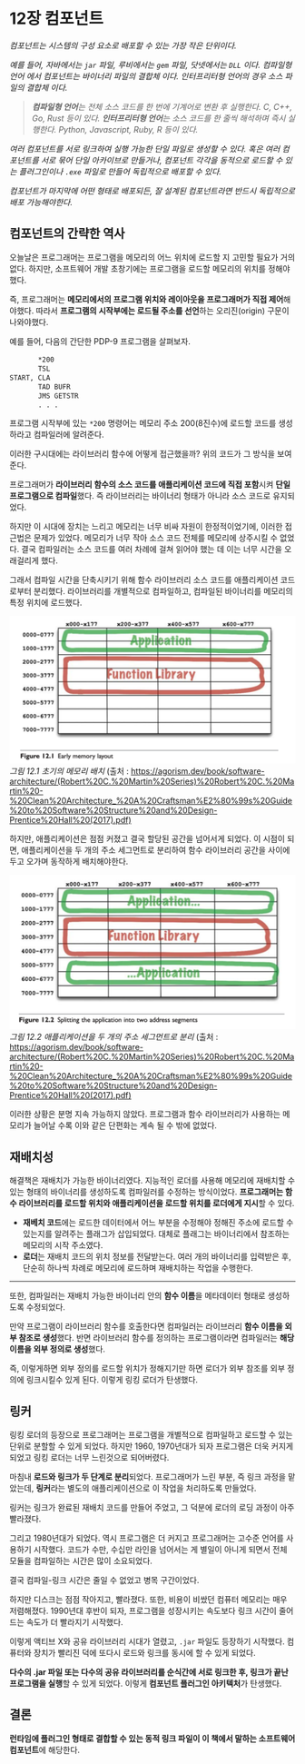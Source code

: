 # 12장 컴포넌트

_컴포넌트는 시스템의 구성 요소로 배포할 수 있는 가장 작은 단위이다._

_예를 들어, 자바에서는 `jar` 파일, 루비에서는 `gem` 파일, 닷넷에서는 `DLL` 이다.
컴파일형 언어 에서 컴포넌트는 바이너리 파일의 결합체 이다. 인터프리터형 언어의 경우 소스 파일의 결합체 이다._

> _**컴파일형 언어**는 전체 소스 코드를 한 번에 기계어로 변환 후 실행한다. C, C++, Go, Rust 등이 있다._
> _**인터프리터형 언어**는 소스 코드를 한 줄씩 해석하며 즉시 실행한다. Python, Javascript, Ruby, R 등이 있다._

_여러 컴포넌트를 서로 링크하여 실행 가능한 단일 파일로 생성할 수 있다. 혹은 여러 컴포넌트를 서로 묶어 단일 아카이브로 만들거나, 컴포넌트 각각을 동적으로 로드할 수 있는 플러그인이나 `.exe` 파일로 만들어 독립적으로 배포할 수 있다._

_컴포넌트가 마지막에 어떤 형태로 배포되든, 잘 설계된 컴포넌트라면 반드시 독립적으로 배포 가능해야한다._

## 컴포넌트의 간략한 역사

오늘날은 프로그래머는 프로그램을 메모리의 어느 위치에 로드할 지 고민할 필요가 거의 없다. 하지만, 소프트웨어 개발 초창기에는 프로그램을 로드할 메모리의 위치를 정해야했다. 

즉, 프로그래머는 **메모리에서의 프로그램 위치와 레이아웃을 프로그래머가 직접 제어**해야했다. 따라서 **프로그램의 시작부에는 로드될 주소를 선언**하는 오리진(origin) 구문이 나와야했다.

예를 들어, 다음의 간단한 PDP-9 프로그램을 살펴보자. 

```
       *200
       TSL
START, CLA
       TAD BUFR
       JMS GETSTR
       . . .
```

프로그램 시작부에 있는 `*200` 명령어는 메모리 주소 200(8진수)에 로드할 코드를 생성하라고 컴파일러에 알려준다.

이러한 구시대에는 라이브러리 함수에 어떻게 접근했을까? 위의 코드가 그 방식을 보여준다.

프로그래머가 **라이브러리 함수의 소스 코드를 애플리케이션 코드에 직접 포함**시켜 **단일 프로그램으로 컴파일**했다. 즉 라이브러리는 바이너리 형태가 아니라 소스 코드로 유지되었다.

하지만 이 시대에 장치는 느리고 메모리는 너무 비싸 자원이 한정적이었기에, 이러한 접근법은 문제가 있었다.
메모리가 너무 작아 소스 코드 전체를 메모리에 상주시킬 수 없었다. 결국 컴파일러는 소스 코드를 여러 차례에 걸쳐 읽어야 했는 데 이는 너무 시간을 오래걸리게 했다.

그래서 컴파일 시간을 단축시키기 위해 함수 라이브러리 소스 코드를 애플리케이션 코드로부터 분리했다. 라이브러리를 개별적으로 컴파일하고, 컴파일된 바이너리를 메모리의 특정 위치에 로드했다.

![early-memory-layout](/img/chapter12/early-memory-layout.png)
_그림 12.1 초기의 메모리 배치_ (출처 : https://agorism.dev/book/software-architecture/(Robert%20C.%20Martin%20Series)%20Robert%20C.%20Martin%20-%20Clean%20Architecture_%20A%20Craftsman%E2%80%99s%20Guide%20to%20Software%20Structure%20and%20Design-Prentice%20Hall%20(2017).pdf)

하지만, 애플리케이션은 점점 커졌고 결국 할당된 공간을 넘어서게 되었다. 이 시점이 되면, 애플리케이션을 두 개의 주소 세그먼트로 분리하여 함수 라이브러리 공간을 사이에 두고 오가며 동작하게 배치해야한다.

![Splitting the application into two address segments](/img/chapter12/splitting.png)
_그림 12.2 애플리케이션을 두 개의 주소 세그먼트로 분리_ (출처 : https://agorism.dev/book/software-architecture/(Robert%20C.%20Martin%20Series)%20Robert%20C.%20Martin%20-%20Clean%20Architecture_%20A%20Craftsman%E2%80%99s%20Guide%20to%20Software%20Structure%20and%20Design-Prentice%20Hall%20(2017).pdf)

이러한 상황은 분명 지속 가능하지 않았다. 프로그램과 함수 라이브러리가 사용하는 메모리가 늘어날 수록 이와 같은 단편화는 계속 될 수 밖에 없었다.

## 재배치성

해결책은 재배치가 가능한 바이너리였다. 지능적인 로더를 사용해 메모리에 재배치할 수 있는 형태의 바이너리를 생성하도록 컴파일러를 수정하는 방식이었다. **프로그래머는 함수 라이브러리를 로드할 위치와 애플리케이션을 로드할 위치를 로더에게 지시**할 수 있다.

- **재베치 코드**에는 로드한 데이터에서 어느 부분을 수정해야 정해진 주소에 로드할 수 있는지를 알려주는 플래그가 삽입되었다. 대체로 플래그는 바이너리에서 참조하는 메모리의 시작 주소였다.
- **로더**는 재배치 코드의 위치 정보를 전달받는다. 여러 개의 바이너리를 입력받은 후, 단순히 하나씩 차례로 메모리에 로드하며 재배치하는 작업을 수행한다.

---

또한, 컴파일러는 재배치 가능한 바이너리 안의 **함수 이름**을 메타데이터 형태로 생성하도록 수정되었다. 

만약 프로그램이 라이브러리 함수를 호출한다면 컴파일러는 라이브러리 **함수 이름을 외부 참조로 생성**했다. 반면 라이브러리 함수를 정의하는 프로그램이라면 컴파일러는 **해당 이름을 외부 정의로 생성**했다.

즉, 이렇게하면 외부 정의를 로드할 위치가 정해지기만 하면 로더가 외부 참조를 외부 정의에 링크시킬수 있게 된다. 이렇게 링킹 로더가 탄생했다.

## 링커

링킹 로더의 등장으로 프로그래머는 프로그램을 개별적으로 컴파일하고 로드할 수 있는 단위로 분할할 수 있게 되었다. 하지만 1960, 1970년대가 되자 프로그램은 더욱 커지게 되었고 링킹 로더는 너무 느린것으로 되어버렸다.

마침내 **로드와 링크가 두 단계로 분리**되었다. 프로그래머가 느린 부분, 즉 링크 과정을 맡았는데, **링커**라는 별도의 애플리케이션으로 이 작업을 처리하도록 만들었다.

링커는 링크가 완료된 재배치 코드를 만들어 주었고, 그 덕분에 로더의 로딩 과정이 아주 빨라졌다.

그리고 1980년대가 되었다. 역시 프로그램은 더 커지고 프로그래머는 고수준 언어를 사용하기 시작했다. 코드가 수만, 수십만 라인을 넘어서는 게 별일이 아니게 되면서 전체 모듈을 컴파일하는 시간은 많이 소요되었다.

결국 컴파일-링크 시간은 줄일 수 없었고 병목 구간이었다.

하지만 디스크는 점점 작아지고, 빨라졌다. 또한, 비용이 비쌌던 컴퓨터 메모리는 매우 저렴해졌다. 1990년대 후반이 되자, 프로그램을 성장시키는 속도보다 링크 시간이 줄어드는 속도가 더 빨라지기 시작했다.

이렇게 액티브 X와 공유 라이브러리 시대가 열렸고, `.jar` 파일도 등장하기 시작했다. 컴퓨터와 장치가 빨리진 덕에 또다시 로드와 링크를 동시에 할 수 있게 되었다. 

**다수의 .jar 파일 또는 다수의 공유 라이브러리를 순식간에 서로 링크한 후, 링크가 끝난 프로그램을 실행**할 수 있게 되었다. 이렇게 **컴포넌트 플러그인 아키텍처**가 탄생했다.

## 결론

**런타임에 플러그인 형태로 결합할 수 있는 동적 링크 파일이 이 책에서 말하는 소프트웨어 컴포넌트**에 해당한다.